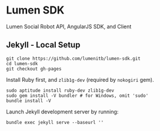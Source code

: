 # Lumen SDK

Lumen Social Robot API, AngularJS SDK, and Client

## Jekyll - Local Setup

    git clone https://github.com/lumenitb/lumen-sdk.git
    cd lumen-sdk
    git checkout gh-pages

Install Ruby first, and `zlib1g-dev` (required by `nokogiri` gem).

    sudo aptitude install ruby-dev zlib1g-dev
    sudo gem install -V bundler # for Windows, omit 'sudo'
    bundle install -V

Launch Jekyll development server by running:

    bundle exec jekyll serve --baseurl ''
